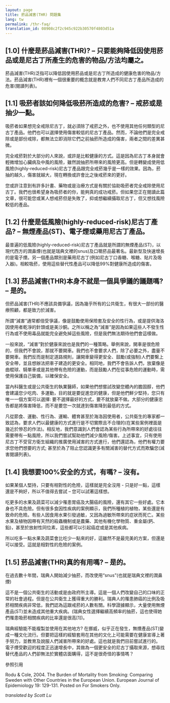 ```yaml
---
layout: page
title: 菸品減害(THR) 問題集
lang: tw
permalink: /thr-faq/
translation_id: 08908c2f2c945c922b30570f4803d51a
---
```

## [1.0] 什麼是菸品減害(THR)? – 只要能夠降低因使用菸品或是尼古丁所產生的危害的物品/方法均屬之。

菸品減害(THR)泛指可以降低因使用菸品或是尼古丁所造成的健康危害的物品/方法。菸品減害(THR)裡有一個很重要的概念就是教育人們不同尼古丁產品所造成的危害(閱讀列表)。


## [1.1] 吸菸者該如何降低吸菸所造成的危害? – 戒菸或是抽少一點。

吸菸者如果想完全戒除尼古丁，就必須除了戒菸之外，也不使用其他任何類型的尼古丁產品。他們也可以選擇使用傷害較低的尼古丁產品。然而，不論他們是完全戒除或是部份戒除，都無法立即消除它們之前抽菸所造成的傷害，兩者之間的差異甚微。

完全戒菸對於大部分的人來說，或許是比較健康的方式。這是因為尼古丁本身就會輕微增加心臟病及中風的風險，雖然說抽菸所帶來的風險更高。但是轉變成使用低風險(highly-reduced-risk)尼古丁產品跟完全戒菸幾乎是一樣的效果。因為，菸抽的越久，傷害就越大，現在轉換或許會比之後戒菸來的更好。

您或許注意到有許多計畫、藥物或是治療方式是有關於協助吸菸者完全戒除使用尼古丁。我們也很希望身為吸菸者的你，能夠真的成功戒菸。但如果您正在閱讀此篇文章，很可能您或某人想戒菸但是失敗了，抑或想繼續攝取尼古丁，但又想找風險較低的產品。


## [1.2] 什麼是低風險(highly-reduced-risk)尼古丁產品? – 無煙產品(ST)、電子煙或藥用尼古丁產品。

最普遍的低風險(highly-reduced-risk)尼古丁產品就是所謂的無煙產品(ST)，以現代西方的潤鼻煙(也就是瑞典文裡的snus)及口嚼菸品最著名。最新型及快速增長的是電子煙。另一個產品類別是藥用尼古丁(例如尼古丁口香糖、喉糖、貼片及吸入器)。相較吸菸，使用這些替代性產品可以降低99%對健康所造成的傷害。


## [1.3] 菸品減害(THR)本身不就是一個具爭議的議題嗎? – 是的。

但菸品減害(THR)不應該具備爭議，因為幾乎所有的公共衛生，有很大一部份的醫療照顧，都是致力於減害。

所謂“減害”通常都倍受爭議，像是鼓勵使用保險套及安全的性行為，或是提供海洛因使用者乾淨的針頭或是美沙酮。之所以稱之為“減害”是因為如果這些人不發生性行為或不使用毒品就能完全避免掉這些風險，但是我們無法期待他們會這樣做。

一般來說，“減害”對於健康來說也是我們的一種策略。舉例來說，開車是很危險的，但我們不會說，那就不要開車。我們也不會要求人們，除了必要之外，盡量不要開車。我們反而是制定道路規則，讓開車變得更安全、鼓勵(或強制)人們要繫上安全帶，並且想辦法把車子建造的更安全。相同地，我們不會告訴人們，放棄像是曲棍球、騎單車或是其他帶有危險的運動，而是鼓勵人們在從事危險的運動時，需使用保護自己裝備，以確保安全。

當內科醫生或是公共衛生的執業醫師，如果他們想嘗試改變您體內的膽固醇，他們會建議您少吃肉、多運動，目的就是要促進您的健康，但是他們鮮少堅持，您只有唯一一個方案可以選擇: 要不選擇最好的方式，要不就放棄不做。大部分的健康忠告都是將傷害降低，而不是要您一次就達到傷害降到最低的方式。

凡從節食、運動、性行為、運輸、體育甚至於海洛因使用者，公共衛生的專家都一致認為，要求人們以最健康的方式進行是不切實際且不合理的(在某些案例裡面是幾近於慘忍的作法)。相反地，我們意識到人們會認為某些行為所帶來的好處往往需要帶有一點風險，所以我們嘗試幫助他們減少風險/傷害。上述事宜，只有使用尼古丁不受官方衛生組織的推廣使用減害的方式進行，他們還認為，他們有權力要求您他們想要的方式; 甚至於為了阻止您認識更多有關減害的替代方式而欺騙您(減害閱讀列表)。


## [1.4] 我想要100%安全的方式，有嗎? – 沒有。

如果某個人堅持，只要有相對性的危險，這樣就是完全沒用 - 只是好一點，這樣還是不夠好，所以不值得去嘗試 – 您可以試著這樣想。

吃更多的水果及蔬菜可以減少罹患胃癌及大腸癌的風險，還有其它一些好處。它本身也不具危險。但有很多食因性疾病的案例顯示，我們所種植的植物，某些還是有致命的危險。有些人因食用水果引發過敏，又因為過敏所帶來的症狀而死亡。某些水果及植物因帶有天然的殺蟲機制或是農藥、其他有機化學物質、重金屬(鈣、鉛)，甚至於放射性同位素，這些都可以引起癌症或是其他疾病。

所以吃多一點水果及蔬菜會比吃少一點來的好，這雖然不是最完美的方案，但還是可以接受。這就是相對性的危險的案例。


## [1.5] 菸品減害(THR)真的有用嗎? – 是的。

在過去數十年間，瑞典人開始減少抽菸，而改使用“snus”(也就是瑞典文裡的潤鼻煙)

這不是一個公共衛生的活動或是由政府所主導。這是一個人們改變自己的口味的正常的社會過程。但是在公共衛生上獲得重大的勝利。瑞典人的罹患肺癌的比例及吸菸相關疾病非常低，我們認為這跟戒菸的人數有關。科學證據顯示，大量使用無煙產品(ST)並未造成其他重大疾病。(瑞典女性選擇繼續高頻率的抽菸，這也使得她們罹患吸菸相關疾病的比率還是很高[1])。

瑞典經驗能不能複製並使用在其他地方? 在挪威，似乎正在發生，無煙產品(ST)變成一種文化流行。但要把這樣的經驗套用在其他的文化上可能需要在健康宣導上著手努力，並教育及說服人們減害所帶來的好處。這也就是我們目前嘗試進行的。
電子煙受歡迎的程度正迅速增長中，其做為一個更安全的尼古丁攝取來源，想尋找替代產品的人們卻無法於實體店面購得，這不是很奇怪的事情嗎？


參照引用

Rodu & Cole, 2004. The Burden of Mortality from Smoking: Comparing Sweden with Other Countries in the European Union. European Journal of Epidemiology 19: 129-131. Posted on For Smokers Only.


*translated by Scott Lu*
